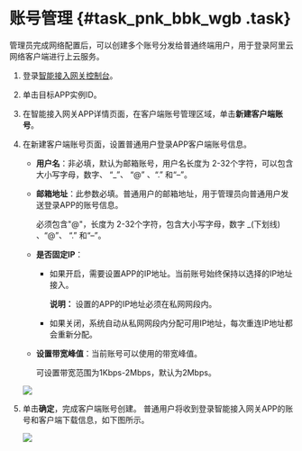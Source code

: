 # 账号管理 {#task_pnk_bbk_wgb .task}

管理员完成网络配置后，可以创建多个账号分发给普通终端用户，用于登录阿里云网络客户端进行上云服务。

1.  登录[智能接入网关控制台](https://smartag.console.aliyun.com/sag/cn-shanghai/sags)。
2.  单击目标APP实例ID。
3.  在智能接入网关APP详情页面，在客户端账号管理区域，单击**新建客户端账号**。
4.  在新建客户端账号页面，设置普通用户登录APP客户端账号信息。 

    -   **用户名**：非必填，默认为邮箱账号，用户名长度为 2-32个字符，可以包含大小写字母，数字、 “\_”、 “@” 、“.” 和“–”。
    -   **邮箱地址**：此参数必填。普通用户的邮箱地址，用于管理员向普通用户发送登录APP的账号信息。

        必须包含"@"，长度为 2-32个字符，包含大小写字母，数字 \_\(下划线\) 、“@”、 “.” 和“–”。

    -   **是否固定IP**：
        -   如果开启，需要设置APP的IP地址。当前账号始终保持以选择的IP地址接入。

            **说明：** 设置的APP的IP地址必须在私网网段内。

        -   如果关闭，系统自动从私网网段内分配可用IP地址，每次重连IP地址都会重新分配。
    -   **设置带宽峰值**：当前账号可以使用的带宽峰值。

        可设置带宽范围为1Kbps-2Mbps，默认为2Mbps。

    ![](http://static-aliyun-doc.oss-cn-hangzhou.aliyuncs.com/assets/img/129979/156376120644288_zh-CN.png)

5.  单击**确定**，完成客户端账号创建。 普通用户将收到登录智能接入网关APP的账号和客户端下载信息，如下图所示。

    ![](http://static-aliyun-doc.oss-cn-hangzhou.aliyuncs.com/assets/img/129979/156376120643452_zh-CN.png)



